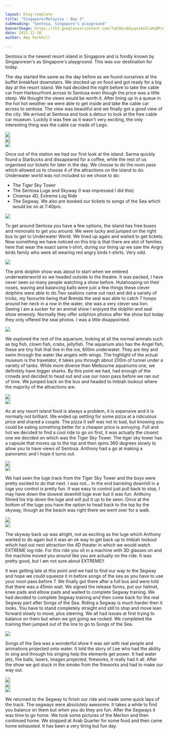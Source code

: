 ```yaml
---

layout: blog-template
title: "Singapore/Malaysia - Day 3"
subHeading: "Sentosa, Singapore's playground"
bannerImage: https://lh3.googleusercontent.com/7xKS0vubbyqai4sSlaXq8Pz4j1MS68ISDAxyk2-SHc8Ng6gACGMBUDdastHfHCOxNS-VdJWQjj5yLrxa5Zk4xbS7Ri8_RCeLGyKRNJZCUyX1Cpv2Ou93sg0-z1EX82httuGbdvSGtQ
date: 2011-12-30
author: Amy Parkhill

---
```


Sentosa is the newest resort island in Singapore and is fondly known by Singaporean's as Singapore's playground. This was our destination for today.

The day started the same as the day before as we found ourselves at the buffet breakfast downstairs. We stocked up on food and got ready for a big day at the resort island. We had decided the night before to take the cable car from Harbourfront across to Sentosa even though the price was a little steep. We thought the views would be worth it. After lining up in a queue in the hot hot weather we were able to get inside and take the cable car across to sentosa. The view was beautiful and we finally got a good view of the city. We arrived at Sentosa and took a detour to look at the free cable car museum. Luckily it was free as it wasn't very exciting, the only interesting thing was the cable car made of Lego.

<div class="center-image"><img src="https://lh3.googleusercontent.com/GncABpx0iOlrytibs1eM0OcDNkk7mlrM5IdlZA-1snYOYVdVA-Ngq-Sic5COEH16A_comZSICaOeERMKRJKLC6WIIAdkXe2qqI_GQ8LNTjyRWO2oju0XfdXdmjNsac1v8t5QuLRZwg" /></div>
<div class="center-image"><img src="https://lh3.googleusercontent.com/b0918_u-yxCtL_Wq8Y1OMLLE-P5qCvuStQJml0IremLjNowd3yg4lYc6uOItCX3dXMluuXx0nRvP0iS6ZLoaBiOyQgQsW4MGSIfAS3s1ouZIXldxV77LLVtzt21UzlPw4RYwQExvsw" /></div>
<div class="center-image"><img src="https://lh3.googleusercontent.com/zd9H1FlLRRzbDwAR_QI4jlAlgXKtckSamdNuvvFviuhLalF5p3hi2EhzgWALTHUrdBfAHGK2hj-E4PjZ2an4fFoHUlLv7zhEVycQ1FgBqHn7nWBwI2bZ_Dw8z4q5bfpCCHnvB9rpUA" /></div>

Once out of the station we had our first look at the island. Sarma quickly found a Starbucks and dissapeared for a coffee, while the rest of us organised our tickets for later in the day. We choose to do the noon pass which allowed us to choose 4 of the attractions on the island to do. Underwater world was not included so we chose to do:  
- The Tiger Sky Tower
- The Sentosa Luge and Skyway (I was impressed I did this) 
- Cinemax 4D, Extreme Log Ride
- The Segway.
We also pre booked our tickets to songs of the Sea which would be on at 7:40pm.

<div class="center-image"><img src="https://lh3.googleusercontent.com/arv3udmplGpTmZY-jUgwYWad-_1qy3frDEUIUsnb7a3MGbtriYmXizyg46A2fGdg7fcyyV7m1-Uhk-anPS5c6yrJaalukSTS4qm0OlLeK4ecGAsGF52JlanSXCWKSHGNbOPHC8EaZA" /></div>

To get around Sentosa you have a few options, the island has free buses and monorails to get you around. We were lucky and jumped on the right bus to get to Underwater World. We lined up again and waited to get tickets. Now something we have noticed on this trip is that there are alot of families here that wear the exact same t-shirt, during our lining up we saw the Angry birds family who were all wearing red angry birds t-shirts. Very odd. 

<div class="center-image"><img src="https://lh3.googleusercontent.com/o1mCsGNWlrJktWYX1Pg5K-sKTCKlDPSFgn8LhH6HxP7XgblXN2EWlkVUAiTwdB8duG95UCfnCj4f7CzbMtrHgWfhTMuLE4hOIffYLTPBpgEv4kxNBqCf8BgqnH5MEZxsnM_wwmFyaA" /></div>

The pink dolphin show was about to start when we entered underwaterworld so we headed outside to the theatre. It was packed, I have never seen so  many people watching a show before. Hulahooping on their noses, waving and balancing balls were just a few things these clever dolphins were able to do.Two sealions came out next and did a variety of tricks, my favourite being that Brenda the seal was able to catch 7 hoops around her neck in a row in the water, she was a very clever sea lion. Seeing I am a sucker for an animal show I enjoyed the dolphin and seal show emensly. Normally they offer solphion photos after the show but today they only offered the seal photos. I was a little disappointed.

<div class="center-image"><img src="https://lh3.googleusercontent.com/yRdV-lVKAI4fmGx_VWNc5gIcsY17-UF1x0rQcDCZ3KaezL4c4AZd6N7Go4OoqwLOdvNRyukOiBLWKAdDQIAJ2UOoxr4DvZ8XHycxOq6jUeMcwwqoSBX7EM1o2H23QT68Muwbpi5RlQ" /></div>

We explored the rest of the aquarium, looking at all the normal animals such as big fish, clown fish, crabs, jellyfish. The aquarium also has the Angel fish, these are tiny fish that live in the ice, 600m underwater. They are tiny and swim through the water like angels with wings. The highlight of the actual museum is the travelator, it takes you through about 200m of tunnel under a variety of tanks. While more diverse then Melbourne aquariums one, we definitely have bigger sharks. By this point we had, had enough of the crowds and decided to head out and use our noon pass before we ran out of time. We jumped back on the bus and headed to Imbiah lookout where the majority of the attractions are. 

<div class="center-image"><img src="https://lh3.googleusercontent.com/A_aok2wuzYeTyozzi4AYDdbl8Kw0TVxU3UpbH5ChEoaQGRPyxS2agR_TdZeFP_I0MK90kkXkJssThUYrmDI0lkwBDVtVyOTTQow25jqvpzUjzq4HooHU2tb5M9Gz1AutLe7HeS0NfA" /></div>
<div class="center-image"><img src="https://lh3.googleusercontent.com/OGBUhwSWVmxRbNyKrc-GPzEW5rz3KgTOLDcDAGG-X_iztNWW00ZAnbG9NJmu0E18z730Va9U878oew6f_jPn6CtgsLmpu0Yotewh0Ho6adbRiKDGS0GGQqVtaeqRtlbX9qxeOVeDaw" /></div>

As at any resort island food is always a problem, it is expensive and it is normally not brilliant. We ended up settling for some pizza at a ridiculous price and shared a couple. The pizza it self was not to bad, but knowing you could be eating something better for a cheaper price is annoying. Full and hot we decided to find a cool ride to go on first, it was actually the closest one we decided on which was the Tiger Sky Tower. The tiger sky tower has a capsule that moves up to the top and then spins 360 degrees slowly to allow you to have views of Sentosa. Anthony had a go at making a panoramic and I hope it turns out. 

<div class="center-image"><img src="https://lh3.googleusercontent.com/DQ2eoVCpqXd15YF5GJtyE-754hqjkSatOETCuMFV9Ka9seOAusJIKaMJJf4MqN6HwjkTMPgw9KkHKWmrG2DCUiMUe6JE_zdqsdJi5ee6rvGRZzu7EbfHbpgDBLSJHq9zL5F8l8yM5Q" /></div>
<div class="center-image"><img src="https://lh3.googleusercontent.com/pDoodNFY2vyFY5UNbAypNbUze4rUUktODw8AEq7bsvOYXQNIBf-cdwZpb-Eu373PmRlK35W34uqO4sGsquVBAua0LqTUljGxzfpktQiD0973hGy61vBL7ApQJflmfxvrHLg4uzG5aA" /></div>

We had seen the luge track from the Tiger Sky Tower and the boys were pretty excited to do that next. I was not... In the end barreling downhill in a luge you control is pretty fun. It was easy to control just pull back to stop, I may have down the slowest downhill luge ever but it was fun. Anthony filmed his trip down the luge and will put it up to be seen. Once at the bottom of the luge you have the option to head back to the top by the skyway, though as the beach was right there we went over for a walk.

<div class="center-image"><img src="https://lh3.googleusercontent.com/foAvJWJvuyO5hWq5Iv3wylvNtkq6T5Uf4m3oG_sFMeGI_8KQ0TFg20bfcpclJIgwK6BiehZ-YK6qEcBcZLXtEm5Tv2OWbXbJTvihbjteI-GYKj6NNaOCr7jNJQD6-VbA4sx8NUvU5g" /></div>
<div class="center-image"><img src="https://lh3.googleusercontent.com/8dmozGpt8wuhq8HMtejsIzEUKRKniN-HOljibhbjA77RcF2dFY3D9u-3TmRuFR5UG7Qh0HQaRYrgfuXS2sFYiFiKJ6rXpNTKT4CLOxAKnZB41Burr97r9LJCa3ZcRw5yVKkhG9VJag" /></div>

The skyway back up was alright, not as exciting as the luge which Anthony wanted to do again but it was an ok way to get back up to Imbiah lookout which had out next attraction the 4D theater in which we would watch EXTREME log ride. For this ride you sit in a machine with 3D glasses on and the machine moved you around like you are actually on the ride. It was pretty good, but I am not sure about EXTREME!!

It was getting late at this point and we had to find our way to the Segway and hope we could squeeze it in before songs of the sea as you have to use your noon pass before 7. We finally got there after a full bus and were told that there was a 45min wait. We signed the release forms, put our helmet, knee pads and elbow pads and waited to complete Segway training. We had decided to complete Segway training and then come back for the real Segway part after Songs of the Sea. Riding a Segway is much harder then it looks. You have to stand completely straight and still to stop and move lean forward slowly to move, plus steering. We all had issues at first trying to balance on them but when we got going we rocked. We completed the training then jumped out of the line to go to Songs of the Sea.

<div class="center-image"><img src="https://lh3.googleusercontent.com/5tshU5zSoVgq25VNoQvMLkr43ykhyOt652b0LsrmaISr654ojpdaY2f-gWZ3GNOEZHuL4xGSDEzN_VnNCwuAvIdlJhLDMkJ45_OSHgcRDk6SG2RlrF2UFcKDAl1SKk3O5tLbOMJ6Qg" /></div>

Songs of the Sea was a wonderful show it was set with real people and animations projected onto water. It told the story of Lee who had the ability to sing and through his singing help the elements get power. It had water jets, fire balls, lasers, images projected, fireworks, it really had it all. After the show we got stuck in the smoke from the fireworks and had to make our way out. 

<div class="center-image"><img src="https://lh3.googleusercontent.com/MAuXrAcxmNkWadL3CBZAOBEXjih6H18RM23EAEKlAmj6UfwH4pVsCDdjGbLEZr0O0A31qDazdHlF54DMq1rRLYLwLd0STR6xZjAu6ObvBXu09jN6z1wstJhtSQNoslkjDgTBXDRG_w" /></div>
<div class="center-image"><img src="https://lh3.googleusercontent.com/K-Op6_0TMDT5wMG99Z6B_rG46x7OlArBVRRXqlSMw8dnWWT4KUM0yBhLySSoaXWKrDcZ3EzjaJdWZmzXFixsVXqBv4dK1OWLjFyHwNi9nOKhTqw7VnAR7E9Aj4pf9y57VRDh2Vn4eg" /></div>
<div class="center-image"><img src="https://lh3.googleusercontent.com/JApBqmu6nqgQEYmTYMs-5YycZtEaj-KBa_UH9dViz6K5HKVpnhbpSlliUsoLJ2P0cMYdzrP2AlKFBkqkaH816Rg1hreOJ5MTzRIyEqju4ksuqqHJZKhYI2TXSGEdD0lHstKw6xwLkw" /></div>

We returned to the Segway to finish our ride and made some quick laps of the track. The segways were absolutely awesome. It takes a while to find you balance on them but when you do they are fun. After the Segways it was time to go home. We took some pictures of the Merlion and then continued home. We stopped at Arab Quarter for some food and then came home exhausted. It has been a very tiring but fun day.   


